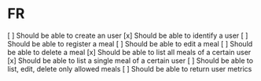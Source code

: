 # FR

[ ] Should be able to create an user
[x] Should be able to identify a user
[ ] Should be able to register a meal
[ ] Should be able to edit a meal
[ ] Should be able to delete a meal
[x] Should be able to list all meals of a certain user
[x] Should be able to list a single meal of a certain user
[ ] Should be able to list, edit, delete only allowed meals
[ ] Should be able to return user metrics
